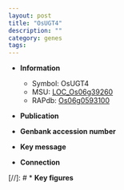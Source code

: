 ```yaml
---
layout: post
title: "OsUGT4"
description: ""
category: genes
tags: 
---
```


* **Information**  
    + Symbol: OsUGT4  
    + MSU: [LOC_Os06g39260](http://rice.uga.edu/cgi-bin/ORF_infopage.cgi?orf=LOC_Os06g39260)  
    + RAPdb: [Os06g0593100](http://rapdb.dna.affrc.go.jp/viewer/gbrowse_details/irgsp1?name=Os06g0593100)  

* **Publication**  

* **Genbank accession number**  

* **Key message**  

* **Connection**  

[//]: # * **Key figures**  


